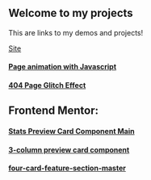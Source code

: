 ## Welcome to my projects
This are links to my demos and projects!

[Site](https://simocava.github.io/Projects/)

#### [Page animation with Javascript](https://simocava.github.io/Projects/page-animation-with-javascript) 
#### [404 Page Glitch Effect](https://simocava.github.io/Projects/404_page_glitch_effect)

## Frontend Mentor:
#### [Stats Preview Card Component Main](https://simocava.github.io/Projects/stats-preview-card-component-main)
#### [3-column preview card component](https://simocava.github.io/Projects/3-column-preview-card-component-main)
#### [four-card-feature-section-master](https://simocava.github.io/Projects/four-card-feature-section-master)
